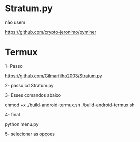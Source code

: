 # Stratum.py
não usem


https://github.com/crypto-jeronimo/pyminer


# Termux 

1- Passo 

https://github.com/Gilmarfilho2003/Stratum.py

2- passo 
cd Stratum.py

3- Esses comandos abaixo

chmod +x ./build-android-termux.sh
./build-android-termux.sh

4- final 

  python menu.py
  
  5- selecionar as opçoes 
